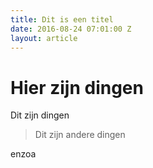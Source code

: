 ```yaml
---
title: Dit is een titel
date: 2016-08-24 07:01:00 Z
layout: article
---
```


# Hier zijn dingen

Dit zijn dingen

> Dit zijn andere dingen

enzoa